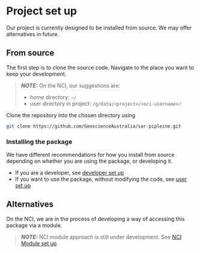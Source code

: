 # Project set up

Our project is currently designed to be installed from source.
We may offer alternatives in future.

## From source
The first step is to clone the source code.
Navigate to the place you want to keep your development. 

> **_NOTE:_** On the NCI, our suggestions are:
> - home directory: `~/`
> - user directory in project: `/g/data/<project>/<nci-username>/`

Clone the repository into the chosen directory using
```bash
git clone https://github.com/GeoscienceAustralia/sar-pipleine.git
```

### Installing the package
We have different recommendations for how you install from source depending on whether you are using the package, or developing it. 

- If you are a developer, see [developer set up](developer.md)
- If you want to use the package, without modifying the code, see [user set up](install_and_use.md)

## Alternatives

On the NCI, we are in the process of developing a way of accessing this package via a module. 
> **_NOTE:_** NCI module approach is still under development.
> See [NCI Module set up](nci.md)